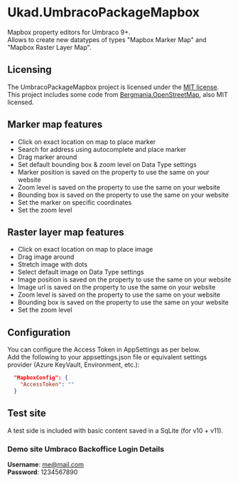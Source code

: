 # Ukad.UmbracoPackageMapbox
Mapbox property editors for Umbraco 9+.  
Allows to create new datatypes of types "Mapbox Marker Map" and "Mapbox Raster Layer Map".

## Licensing
The UmbracoPackageMapbox project is licensed under the [MIT license](https://github.com/ukad-group/umbraco-package-mapbox/blob/master/LICENSE).  
This project includes some code from [Bergmania.OpenStreetMap](https://github.com/bergmania/Bergmania.OpenStreetMap), also MIT licensed.

## Marker map features
- Click on exact location on map to place marker
- Search for address using autocomplete and place marker
- Drag marker around
- Set default bounding box & zoom level on Data Type settings
- Marker position is saved on the property to use the same on your website
- Zoom level is saved on the property to use the same on your website
- Bounding box is saved on the property to use the same on your website
- Set the marker on specific coordinates
- Set the zoom level

## Raster layer map features
- Click on exact location on map to place image
- Drag image around
- Stretch image with dots
- Select default image on Data Type settings
- Image position is saved on the property to use the same on your website
- Image url is saved on the property to use the same on your website
- Zoom level is saved on the property to use the same on your website
- Bounding box is saved on the property to use the same on your website
- Set the zoom level

## Configuration
You can configure the Access Token in AppSettings as per below.  
Add the following to your appsettings.json file or equivalent settings provider (Azure KeyVault, Environment, etc.):

```json
  "MapboxConfig": {
    "AccessToken": ""
  }
```

## Test site
A test side is included with basic content saved in a SqLite (for v10 + v11). 

### Demo site Umbraco Backoffice Login Details

**Username**: me@mail.com  
**Password**: 1234567890
  
